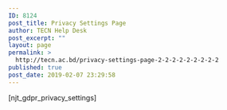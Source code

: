 ```yaml
---
ID: 8124
post_title: Privacy Settings Page
author: TECN Help Desk
post_excerpt: ""
layout: page
permalink: >
  http://tecn.ac.bd/privacy-settings-page-2-2-2-2-2-2-2-2-2
published: true
post_date: 2019-02-07 23:29:58
---
```

[njt_gdpr_privacy_settings]